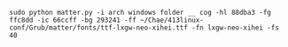 `sudo python matter.py -i arch windows folder __ cog -hl 88dba3 -fg ffc8dd -ic 66ccff -bg 293241 -ff ~/Chae/413linux-conf/Grub/matter/fonts/ttf-lxgw-neo-xihei.ttf -fn lxgw-neo-xihei -fs 40`

